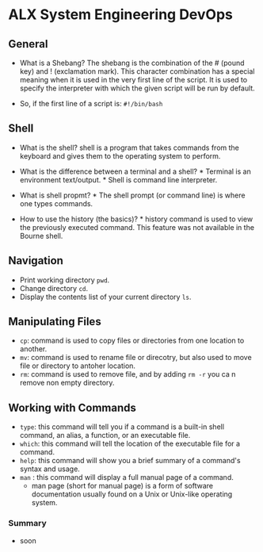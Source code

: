 # ALX System Engineering DevOps

## General 
  - What is a Shebang?
   The shebang is the combination of the # (pound key) and ! (exclamation mark). This character combination has a special meaning when it is used in the very first line of the script. It is used to specify the interpreter with which the given script will be run by default.
   * So, if the first line of a script is:
    `#!/bin/bash`

## Shell
   - What is the shell?
     shell is a program that takes commands from the keyboard and gives them to the operating system to perform.
   
   - What is the difference between a terminal and a shell?
    * Terminal is an environment text/output.
    * Shell is command line interpreter.
   
   - What is shell propmt?
    * The shell prompt (or command line) is where one types commands. 
    
   - How to use the history (the basics)?
    * history command is used to view the previously executed command. This feature was not available in the Bourne shell.  
## Navigation
   * Print working directory `pwd`.
   * Change directory `cd`.
   * Display the contents list of your current directory `ls`.

## Manipulating Files
   * `cp`: command is used to copy files or directories from one location to another.
   * `mv`: command is used to rename file or direcotry, but also used to move file or directory to antoher location.
   * `rm`: command is used to remove file, and by adding `rm -r` you ca n remove non empty directory.

## Working with Commands
   * `type`: this command will tell you if a command is a built-in shell command, an alias, a function, or an executable file. 
   * `which`: this command will tell the location of the executable file for a command.
   * `help`: this command will show you a brief summary of a command's syntax and usage.
   * `man` : this command will display a full manual page of a command.
     - man page (short for manual page) is a form of software documentation usually found on a Unix or Unix-like operating system. 


### Summary 
  - soon
